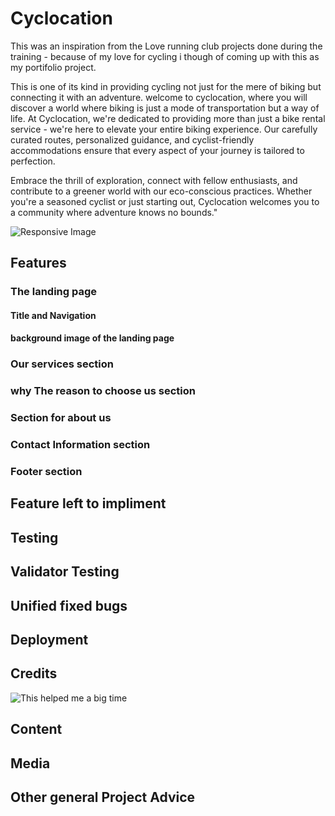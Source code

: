 
# Cyclocation 
This was an inspiration from the Love running club projects done during the training - because of my love for cycling i though of coming up with this as my portifolio project.

This is one of its kind in providing cycling not just for the mere of biking but connecting it with an adventure.
welcome to cyclocation, where you will discover a world where biking is just a mode of transportation but a way of life.
At Cyclocation, we're dedicated to providing more than just a bike rental service - we're here to elevate your entire biking experience. Our carefully curated routes, personalized guidance, and cyclist-friendly accommodations ensure that every aspect of your journey is tailored to perfection.

Embrace the thrill of exploration, connect with fellow enthusiasts, and contribute to a greener world with our eco-conscious practices. Whether you're a seasoned cyclist or just starting out, Cyclocation welcomes you to a community where adventure knows no bounds."

![Responsive Image](https://github.com/htadicha/Cyclocation-bike-club/assets/57531304/60c039a7-ec02-4d43-b3b5-021a9bc977a4)


## Features
 ### The landing page
 #### Title and Navigation
 #### background image of the landing page
### Our services section
### why The reason to choose us section
### Section for about us
### Contact Information section
### Footer section
 ## Feature left to impliment
 ## Testing
 ## Validator  Testing
 ## Unified fixed bugs
 ## Deployment
 ## Credits
![This helped me a big time](https://www.youtube.com/watch?v=a_iQb1lnAEQ)  
 ## Content
 ## Media
 ## Other  general Project Advice


